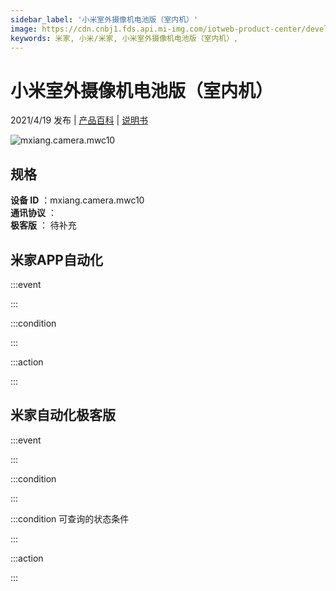 ```yaml
---
sidebar_label: '小米室外摄像机电池版（室内机）'
image: https://cdn.cnbj1.fds.api.mi-img.com/iotweb-product-center/developer_1688714160912bCHFs7kK.png?GalaxyAccessKeyId=AKVGLQWBOVIRQ3XLEW&Expires=9223372036854775807&Signature=UITp/eFMryRD4nr1rBzngC/9SwM=
keywords: 米家, 小米/米家, 小米室外摄像机电池版（室内机）, 
---
```

# 小米室外摄像机电池版（室内机）

2021/4/19 发布 | [产品百科](https://home.mi.com/webapp/content/baike/product/index.html?model=mxiang.camera.mwc10/) | [说明书](https://home.mi.com/views/introduction.html?model=mxiang.camera.mwc10&region=cn)

![mxiang.camera.mwc10](https://cdn.cnbj1.fds.api.mi-img.com/iotweb-product-center/developer_1688714160912bCHFs7kK.png?GalaxyAccessKeyId=AKVGLQWBOVIRQ3XLEW&Expires=9223372036854775807&Signature=UITp/eFMryRD4nr1rBzngC/9SwM=)

## 规格  
> 
**设备 ID** ：mxiang.camera.mwc10  
**通讯协议** ：  
**极客版**  ： 待补充 


## 米家APP自动化  

:::event  

:::

:::condition  

:::

:::action   

:::

## 米家自动化极客版  

:::event  

:::

:::condition  

:::

:::condition 可查询的状态条件  

:::

:::action  

:::

        
